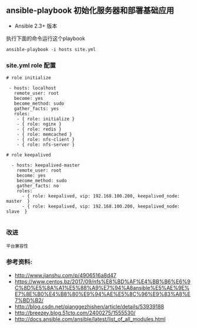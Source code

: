 ## ansible-playbook 初始化服务器和部署基础应用

- Ansible 2.3+ 版本

执行下面的命令运行这个playbook

	ansible-playbook -i hosts site.yml

### site.yml role 配置


``` 
# role initialize

 - hosts: localhost
   remote_user: root
   become: yes
   become_method: sudo
   gather_facts: yes
   roles:
    - { role: initialize }
    - { role: nginx }
    - { role: redis }
    - { role: memcached }
    - { role: nfs-client }
    - { role: nfs-server }
```

``` 
# role keepalived 

  - hosts: keepalived-master
    remote_user: root
    become: yes
    become_method: sudo
    gather_facts: no
    roles:
      - { role: keepalived, vip: 192.168.100.200, keepalived_node: master  }
      - { role: keepalived, vip: 192.168.100.200, keepalived_node: slave  }


```


### 改进

	平台兼容性

### 参考资料:
- http://www.jianshu.com/p/4906516a8d47
- https://www.centos.bz/2017/09/nfs%E8%BD%AF%E4%BB%B6%E6%9C%8D%E5%8A%A1%E5%88%A9%E7%94%A8ansible%E5%AE%9E%E7%8E%B0%E4%B8%80%E9%94%AE%E5%8C%96%E9%83%A8%E7%BD%B2/
- http://blog.csdn.net/qianggezhishen/article/details/53939188
- http://breezey.blog.51cto.com/2400275/1555530/
- http://docs.ansible.com/ansible/latest/list_of_all_modules.html